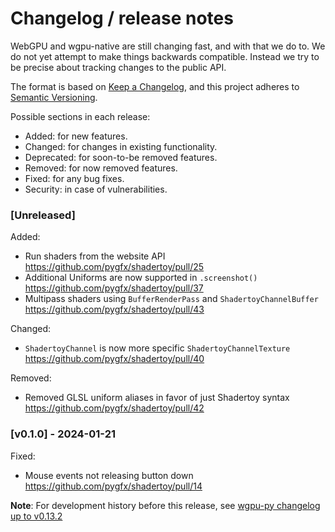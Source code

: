 # Changelog / release notes

WebGPU and wgpu-native are still changing fast, and with that we do to. We do
not yet attempt to make things backwards compatible. Instead we try to
be precise about tracking changes to the public API.

The format is based on [Keep a Changelog](https://keepachangelog.com/en/1.0.0/),
and this project adheres to [Semantic Versioning](https://semver.org/spec/v2.0.0.html).

Possible sections in each release:

* Added: for new features.
* Changed: for changes in existing functionality.
* Deprecated: for soon-to-be removed features.
* Removed: for now removed features.
* Fixed: for any bug fixes.
* Security: in case of vulnerabilities.


### [Unreleased]

Added:
* Run shaders from the website API https://github.com/pygfx/shadertoy/pull/25
* Additional Uniforms are now supported in `.screenshot()` https://github.com/pygfx/shadertoy/pull/37
* Multipass shaders using `BufferRenderPass` and `ShadertoyChannelBuffer` https://github.com/pygfx/shadertoy/pull/43

Changed:
* `ShadertoyChannel` is now more specific `ShadertoyChannelTexture` https://github.com/pygfx/shadertoy/pull/40

Removed:
* Removed GLSL uniform aliases in favor of just Shadertoy syntax https://github.com/pygfx/shadertoy/pull/42

### [v0.1.0] - 2024-01-21

Fixed:
* Mouse events not releasing button down https://github.com/pygfx/shadertoy/pull/14


**Note**: For development history before this release, see [wgpu-py changelog up to v0.13.2](https://github.com/pygfx/wgpu-py/blob/main/CHANGELOG.md#v0132---21-12-2023)